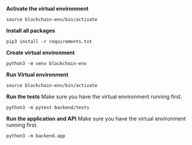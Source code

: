 
**Activate the virtual environment**

```
source blockchain-env/bin/activate
```

**Install all packages**
```
pip3 install -r requirements.txt
```

**Create virtual environment**
```
python3 -m venv blockchain-env
```

**Run Virtual environment**
```
source blockchain-env/bin/activate
```

**Run the tests**
Make sure you have the virtual environment running first.
```
python3 -m pytest backend/tests
```

**Run the application and API**
Make sure you have the virtual environment running first.
```
python3 -m backend.app
```